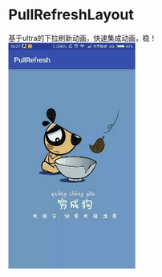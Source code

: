 # PullRefreshLayout
基于ultra的下拉刷新动画，快速集成动画，稳！
![image](https://github.com/createBean/PullRefreshLayout/blob/master/preview/refresh.gif)
